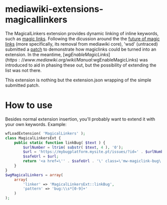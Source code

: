 # mediawiki-extensions-magicallinkers

The MagicalLinkers extension provides dynamic linking of inline keywords, such as [magic links](https://www.mediawiki.org/wiki/Help:Magic_links). 
Following the dicussion around the the [future of magic links](https://www.mediawiki.org/wiki/Requests_for_comment/Future_of_magic_links) (more specifically, its removal from mediawiki core), 'wsd' (untraced) 
submitted a [patch](https://phabricator.wikimedia.org/T28207#294990) to demonstrate how magiclinks could be turned into an extension. 
In the meantime, [$wgEnableMagicLinks](https://www.mediawiki.org/wiki/Manual:$wgEnableMagicLinks) was introduced to aid in phasing these out, but the possibility of extending the list was not there.

This extension is nothing but the extension.json wrapping of the simple submitted patch.

How to use
==========
Besides normal extension insertion, you'll probably want to extend it with your own keywords. Example:
```php
wfLoadExtension( 'MagicalLinkers' );
class MagicalLinkersExt {
	public static function linkBug( $text ) {
        $urlNumber = ltrim( substr( $text, 4 ), '0');
		$url = 'https://mybugplatform.mysite.pt/issues/?id=' . $urlNumber;
		$safeUrl = $url;
		return '<a href=\'' . $safeUrl . '\' class=\'mw-magiclink-bug\'>bug ' . $urlNumber . '</a>';
	}
}
$wgMagicalLinkers = array(
	array( 
		'linker' => 'MagicalLinkersExt::linkBug',
		'pattern' => 'bug:\\s*[0-9]+'
	)
);
```
